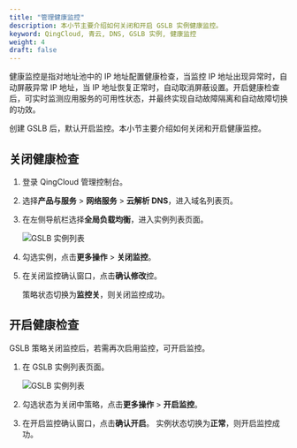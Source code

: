 ```yaml
---
title: "管理健康监控"
description: 本小节主要介绍如何关闭和开启 GSLB 实例健康监控。
keyword: QingCloud, 青云, DNS, GSLB 实例, 健康监控
weight: 4
draft: false
---
```


健康监控是指对地址池中的 IP 地址配置健康检查，当监控 IP 地址出现异常时，自动屏蔽异常 IP 地址，当 IP 地址恢复正常时，自动取消屏蔽设置。开启健康检查后，可实时监测应用服务的可用性状态，并最终实现自动故障隔离和自动故障切换的功效。

创建 GSLB 后，默认开启监控。本小节主要介绍如何关闭和开启健康监控。

## 关闭健康检查

1. 登录 QingCloud 管理控制台。
2. 选择**产品与服务** > **网络服务** > **云解析 DNS**，进入域名列表页。
3. 在左侧导航栏选择**全局负载均衡**，进入实例列表页面。
   
   ![GSLB 实例列表](../_image/gslb_policy_list.png)

4. 勾选实例，点击**更多操作** > **关闭监控**。
5. 在关闭监控确认窗口，点击**确认修改**控。
   
   策略状态切换为**监控关**，则关闭监控成功。

## 开启健康检查

GSLB 策略关闭监控后，若需再次启用监控，可开启监控。

1. 在 GSLB 实例列表页面。
   
   ![GSLB 实例列表](../_image/gslb_policy_list.png)

2. 勾选状态为关闭中策略，点击**更多操作** > **开启监控**。  
3. 在开启监控确认窗口，点击**确认开启**。
   实例状态切换为**正常**，则开启监控成功。


